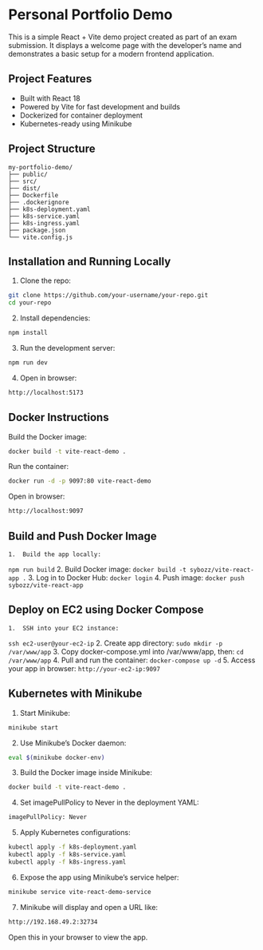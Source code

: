 # Personal Portfolio Demo

This is a simple React + Vite demo project created as part of an exam submission.
It displays a welcome page with the developer’s name and demonstrates a basic setup for a modern frontend application.


## Project Features
-	Built with React 18
-	Powered by Vite for fast development and builds
-	Dockerized for container deployment
-	Kubernetes-ready using Minikube


## Project Structure
```
my-portfolio-demo/
├── public/
├── src/
├── dist/
├── Dockerfile
├── .dockerignore
├── k8s-deployment.yaml
├── k8s-service.yaml
├── k8s-ingress.yaml
├── package.json
└── vite.config.js
```


## Installation and Running Locally

1. Clone the repo:

  ```bash
  git clone https://github.com/your-username/your-repo.git
  cd your-repo
  ```

2.	Install dependencies:
  ```bash
  npm install
  ```
3.	Run the development server:
  ```bash
  npm run dev
  ```
4.	Open in browser:
  ```bash
  http://localhost:5173
  ```


## Docker Instructions

Build the Docker image:
  ```bash
  docker build -t vite-react-demo .
  ```

Run the container:
  ```bash
  docker run -d -p 9097:80 vite-react-demo
  ```

Open in browser:
  ```bash
  http://localhost:9097
  ```

## Build and Push Docker Image
	1.	Build the app locally:
```npm run build```
	2.	Build Docker image:
```docker build -t sybozz/vite-react-app .```
	3.	Log in to Docker Hub:
```docker login```
	4.	Push image:
```docker push sybozz/vite-react-app```


## Deploy on EC2 using Docker Compose
	1.	SSH into your EC2 instance:
```ssh ec2-user@your-ec2-ip```
	2.	Create app directory:
```sudo mkdir -p /var/www/app```
	3.	Copy docker-compose.yml into /var/www/app, then:
```cd /var/www/app```
	4.	Pull and run the container:
```docker-compose up -d```
	5.	Access your app in browser:
```http://your-ec2-ip:9097```

## Kubernetes with Minikube
1.	Start Minikube:
  ```bash
  minikube start
  ```
2.	Use Minikube’s Docker daemon:
  ```bash
  eval $(minikube docker-env)
  ```
3.	Build the Docker image inside Minikube:
  ```bash
  docker build -t vite-react-demo .
  ```
4.	Set imagePullPolicy to Never in the deployment YAML:
  ```bash
  imagePullPolicy: Never
  ```
5.	Apply Kubernetes configurations:
  ```bash
  kubectl apply -f k8s-deployment.yaml
  kubectl apply -f k8s-service.yaml
  kubectl apply -f k8s-ingress.yaml
  ```
6.	Expose the app using Minikube’s service helper:
  ```bash
  minikube service vite-react-demo-service
  ```
7.	Minikube will display and open a URL like:
  ```bash
  http://192.168.49.2:32734
  ```

Open this in your browser to view the app.
